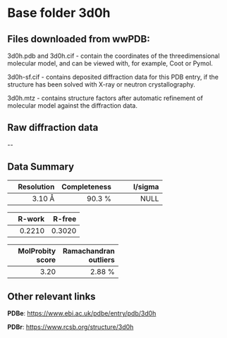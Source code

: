 # Base folder 3d0h

## Files downloaded from wwPDB:

3d0h.pdb and 3d0h.cif - contain the coordinates of the threedimensional molecular model, and can be viewed with, for example, Coot or Pymol.

3d0h-sf.cif - contains deposited diffraction data for this PDB entry, if the structure has been solved with X-ray or neutron crystallography.

3d0h.mtz - contains structure factors after automatic refinement of molecular model against the diffraction data.

## Raw diffraction data

--<br> 

## Data Summary
|   | Resolution | Completeness| I/sigma |
|---|-------------:|----------------:|--------------:|
|   |3.10 Å|90.3  %|<img width=50/>NULL |

|   | **R-work**| **R-free**   
|---|-------------:|----------------:|           
||0.2210|0.3020|

|   |**MolProbity<br>score**| **Ramachandran<br>outliers** 
|---|-------------:|----------------:|
||3.20|2.88 %|

## Other relevant links 
**PDBe**:  https://www.ebi.ac.uk/pdbe/entry/pdb/3d0h
 
**PDBr**: https://www.rcsb.org/structure/3d0h 

